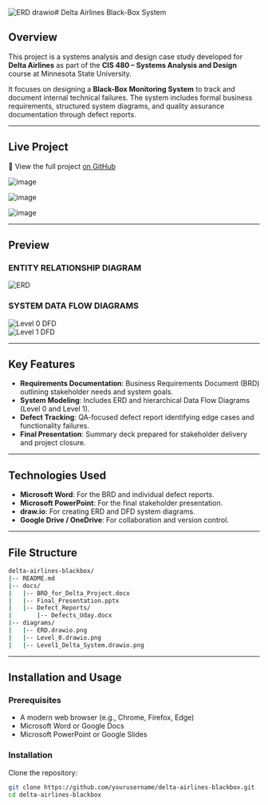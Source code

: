 ![ERD drawio](https://github.com/user-attachments/assets/bbb0a032-c106-4238-b6c2-5964d7e6f8c1)# Delta Airlines Black-Box System

## Overview

This project is a systems analysis and design case study developed for **Delta Airlines** as part of the **CIS 480 – Systems Analysis and Design** course at Minnesota State University.

It focuses on designing a **Black-Box Monitoring System** to track and document internal technical failures. The system includes formal business requirements, structured system diagrams, and quality assurance documentation through defect reports.

---

## Live Project

📂 View the full project [on GitHub](https://github.com/yourusername/delta-airlines-blackbox)

![image](https://github.com/user-attachments/assets/983d59b5-e3f2-4db5-89b8-e041a1747a1d)

![image](https://github.com/user-attachments/assets/521de669-60c5-43d4-b796-f74ec6cbe888)

![image](https://github.com/user-attachments/assets/347746b0-8042-4291-8a71-1d25c0fc9ed4)

---

## Preview

### ENTITY RELATIONSHIP DIAGRAM  
![ERD](diagrams/ERD.drawio.png)

### SYSTEM DATA FLOW DIAGRAMS  
![Level 0 DFD](diagrams/Level_0.drawio.png)  
![Level 1 DFD](diagrams/Level1_Delta_System.drawio.png)

---

## Key Features

- **Requirements Documentation**: Business Requirements Document (BRD) outlining stakeholder needs and system goals.
- **System Modeling**: Includes ERD and hierarchical Data Flow Diagrams (Level 0 and Level 1).
- **Defect Tracking**: QA-focused defect report identifying edge cases and functionality failures.
- **Final Presentation**: Summary deck prepared for stakeholder delivery and project closure.

---

## Technologies Used

- **Microsoft Word**: For the BRD and individual defect reports.
- **Microsoft PowerPoint**: For the final stakeholder presentation.
- **draw.io**: For creating ERD and DFD system diagrams.
- **Google Drive / OneDrive**: For collaboration and version control.

---

## File Structure

```bash
delta-airlines-blackbox/
|-- README.md
|-- docs/
|   |-- BRD_for_Delta_Project.docx
|   |-- Final_Presentation.pptx
|   |-- Defect_Reports/
|       |-- Defects_Uday.docx
|-- diagrams/
|   |-- ERD.drawio.png
|   |-- Level_0.drawio.png
|   |-- Level1_Delta_System.drawio.png
```
---

## Installation and Usage

### Prerequisites

- A modern web browser (e.g., Chrome, Firefox, Edge)
- Microsoft Word or Google Docs
- Microsoft PowerPoint or Google Slides

### Installation

Clone the repository:
```bash
git clone https://github.com/yourusername/delta-airlines-blackbox.git
cd delta-airlines-blackbox

